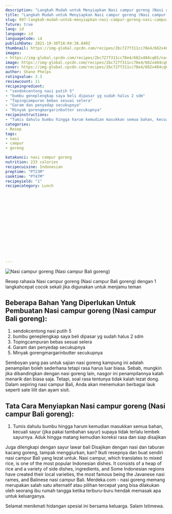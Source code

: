 ```yaml
---
description: "Langkah Mudah untuk Menyiapkan Nasi campur goreng (Nasi campur Bali goreng) Anti Gagal"
title: "Langkah Mudah untuk Menyiapkan Nasi campur goreng (Nasi campur Bali goreng) Anti Gagal"
slug: 997-langkah-mudah-untuk-menyiapkan-nasi-campur-goreng-nasi-campur-bali-goreng-anti-gagal
future: true
lang: id
language: id
languageCode: id
publishDate: 2021-10-30T18:04:38.840Z 
thumbnail: https://img-global.cpcdn.com/recipes/2bc727f311cc78e4/682x484cq65/nasi-campur-goreng-nasi-campur-bali-goreng-foto-resep-utama.png
images:
- https://img-global.cpcdn.com/recipes/2bc727f311cc78e4/682x484cq65/nasi-campur-goreng-nasi-campur-bali-goreng-foto-resep-utama.png
image: https://img-global.cpcdn.com/recipes/2bc727f311cc78e4/682x484cq65/nasi-campur-goreng-nasi-campur-bali-goreng-foto-resep-utama.png
cover: https://img-global.cpcdn.com/recipes/2bc727f311cc78e4/682x484cq65/nasi-campur-goreng-nasi-campur-bali-goreng-foto-resep-utama.png
author: Shane Phelps
ratingvalue: 3.3
reviewcount: 11
recipeingredient:
- "sendokcentong nasi putih 5"
- "bumbu geneplengkap saya beli dipasar yg sudah halus 2 sdm"
- "Topingcampuran bebas sesuai selera"
- "Garam dan penyedap secukupnya"
- "Minyak gorengmargarinbutter secukupnya"
recipeinstructions:
- "Tumis dahulu bumbu hingga harum kemudian masukkan semua bahan, kecuali sayur (jika pakai tambahan sayur) supaya tidak terlalu lembek sayurnya. Aduk hingga matang kemudian koreksi rasa dan siap disajikan"
categories:
- Resep
tags:
- nasi
- campur
- goreng

katakunci: nasi campur goreng 
nutrition: 233 calories
recipecuisine: Indonesian
preptime: "PT23M"
cooktime: "PT47M"
recipeyield: "1"
recipecategory: Lunch


     
    
    
    
    
    
    
    
    
    
    
      
    
---
```



![Nasi campur goreng (Nasi campur Bali goreng)](https://img-global.cpcdn.com/recipes/2bc727f311cc78e4/682x484cq65/nasi-campur-goreng-nasi-campur-bali-goreng-foto-resep-utama.png)

Resep rahasia Nasi campur goreng (Nasi campur Bali goreng)    dengan 1 langkahcepat cocok sekali jika digunakan untuk menjamu teman

<!--inarticleads1-->

## Beberapa Bahan Yang Diperlukan Untuk Pembuatan Nasi campur goreng (Nasi campur Bali goreng):

1. sendokcentong nasi putih 5
1. bumbu geneplengkap saya beli dipasar yg sudah halus 2 sdm
1. Topingcampuran bebas sesuai selera
1. Garam dan penyedap secukupnya
1. Minyak gorengmargarinbutter secukupnya

Semboyan yang pas untuk sajian nasi goreng kampung ini adalah penampilan boleh sederhana tetapi rasa harus luar biasa. Sebab, mungkin jika dibandingkan dengan nasi goreng lain, nasgor ini penampilannya kalah menarik dan biasa saja. Tetapi, soal rasa tentunya tidak kalah lezat dong. Dalam sepiring nasi campur Bali, Anda akan menemukan berbagai lauk seperti sate lilit dan ayam sisit. 

<!--inarticleads2-->

## Tata Cara Menyiapkan Nasi campur goreng (Nasi campur Bali goreng):

1. Tumis dahulu bumbu hingga harum kemudian masukkan semua bahan, kecuali sayur (jika pakai tambahan sayur) supaya tidak terlalu lembek sayurnya. Aduk hingga matang kemudian koreksi rasa dan siap disajikan


Juga dilengkapi dengan sayur lawar bali Disajikan dengan nasi dan taburan kacang goreng, tampak menggiurkan, kan? Ikuti resepnya dan buat sendiri nasi campur Bali yang lezat untuk. Nasi campur, which translates to mixed rice, is one of the most popular Indonesian dishes. It consists of a heap of rice and a variety of side dishes, ingredients, and Some Indonesian regions have created their local varieties, the most famous being the Javanese nasi rames, and Balinese nasi campur Bali. Merdeka.com - nasi goreng memang merupakan salah satu alternatif atau pilihan tercepat yang bisa dilakukan oleh seorang ibu rumah tangga ketika terburu-buru hendak memasak apa untuk keluarganya. 

Selamat menikmati hidangan spesial ini bersama keluarga. Salam Istimewa.
